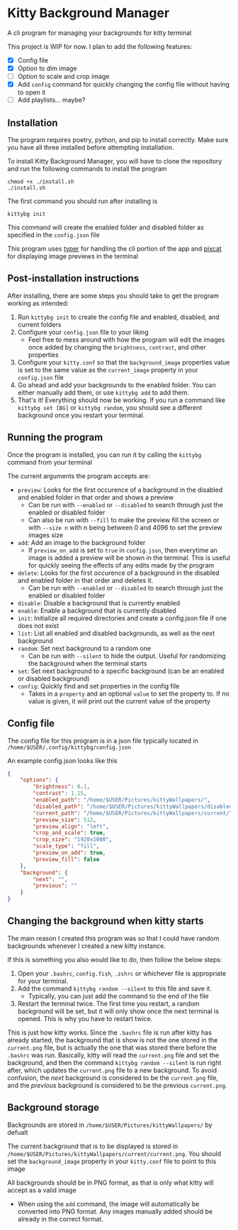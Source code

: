 # Kitty Background Manager
A cli program for managing your backgrounds for kitty terminal

This project is WIP for now.
I plan to add the following features:
- [X] Config file
- [X] Option to dim image
- [ ] Option to scale and crop image
- [X] Add `config` command for quickly changing the config file without having to open it
- [ ] Add playlists... maybe?

## Installation
The program requires poetry, python, and pip to install correctly. Make sure you have all three installed before attempting installation.

To install Kitty Background Manager, you will have to clone the repository and run the following commands to install the program

```
chmod +x ./install.sh
./install.sh
```
The first command you should run after installing is
```
kittybg init
```
This command will create the enabled folder and disabled folder as specified in the `config.json` file

This program uses [typer](https://github.com/tiangolo/typer) for handling the cli portion of the app and [pixcat](https://github.com/mirukana/pixcat) for displaying image previews in the terminal

## Post-installation instructions
After installing, there are some steps you should take to get the program working as intended:
1. Run `kittybg init` to create the config file and enabled, disabled, and current folders
2. Configure your `config.json` file to your liking
    - Feel free to mess around with how the program will edit the images once added by changing the `brightness`, `contrast`, and other properties
4. Configure your `kitty.conf` so that the `background_image` properties value is set to the same value as the `current_image` property in your `config.json` file
5. Go ahead and add your backgrounds to the enabled folder. You can either manually add them, or use `kittybg add` to add them.
6. That's it! Everything should now be working. If you run a command like `kittybg set [BG]` or `kittybg random`, you should see a different background once you restart your terminal.

## Running the program
Once the program is installed, you can run it by calling the `kittybg` command from your terminal

The current arguments the program accepts are:
- `preview`: Looks for the first occurence of a background in the disabled and enabled folder in that order and shows a preview
    - Can be run with `--enabled` or `--disabled` to search through just the enabled or disabled folder
    - Can also be run with `--fill` to make the preview fill the screen or with `--size n` with n being between 0 and 4096 to set the preview images size
- `add`: Add an image to the background folder
    - If `preview_on_add` is set to `true` in `config.json`, then everytime an image is added a preview will be shown in the terminal. This is useful for quickly seeing the effects of any edits made by the program
- `delete`: Looks for the first occurence of a background in the disabled and enabled folder in that order and deletes it.
    - Can be run with `--enabled` or `--disabled` to search through just the enabled or disabled folder
- `disable`: Disable a background that is currently enabled
- `enable`: Enable a background that is currently disabled
- `init`: Initialize all required directories and create a config.json file if one does not exist
- `list`: List all enabled and disabled backgrounds, as well as the next background
- `random`: Set next background to a random one
    - Can be run with `--silent` to hide the output. Useful for randomizing the background when the terminal starts
- `set`: Set next background to a specific background (can be an enabled or disabled background)
- `config`: Quickly find and set properties in the config file
    - Takes in a `property` and an optional `value` to set the property to. If no value is given, it will print out the current value of the property

## Config file
The config file for this program is in a json file typically located in `/home/$USER/.config/kittybg/config.json`

An example config.json looks like this
```json
{
    "options": {
        "brightness": 0.1,
        "contrast": 1.15,
        "enabled_path": "/home/$USER/Pictures/kittyWallpapers/",
        "disabled_path": "/home/$USER/Pictures/kittyWallpapers/disabled/",
        "current_path": "/home/$USER/Pictures/kittyWallpapers/current/",
        "preview_size": 512,
        "preview_align": "left",
        "crop_and_scale": true,
        "crop_size": "1920x1080",
        "scale_type": "fill",
        "preview_on_add": true,
        "preview_fill": false
    },
    "background": {
        "next": "",
        "previous": ""
    }
}
```

## Changing the background when kitty starts
The main reason I created this program was so that I could have random backgrounds whenever I created a new kitty instance.

If this is something you also would like to do, then follow the below steps:
1. Open your `.bashrc`, `config.fish`, `.zshrc` or whichever file is appropriate for your terminal.
2. Add the command `kittybg random --silent` to this file and save it.
    - Typically, you can just add the command to the end of the file
3. Restart the terminal twice. The first time you restart, a random background will be set, but it will only show once the next terminal is opened. This is why you have to restart twice.

This is just how kitty works. Since the `.bashrc` file is run after kitty has already started, the background that is show is not the one stored in the `current.png` file, but is actually the one that was stored there before the `.bashrc` was run. Basically, kitty will read the `current.png` file and set the background, and then the command `kittybg random --silent` is run right after, which updates the `current.png` file to a new background. To avoid confusion, the _next_ background is considered to be the `current.png` file, and the _previous_ background is considered to be the previous `current.png`.

## Background storage

Backgrounds are stored in `/home/$USER/Pictures/kittyWallpapers/` by defualt

The current background that is to be displayed is stored in `/home/$USER/Pictures/kittyWallpapers/current/current.png`. You should set the `background_image` property in your `kitty.conf` file to point to this image

All backgrounds should be in PNG format, as that is only what kitty will accept as a valid image
- When using the `add` command, the image will automatically be converted into PNG format. Any images manually added should be already in the correct format.
